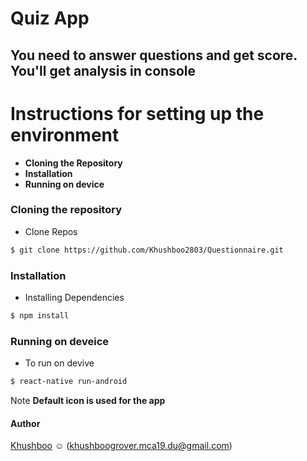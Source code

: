 # Quiz App
## You need to answer questions and get score. You'll get analysis in console

# Instructions for setting up the environment
* **Cloning the Repository**
* **Installation**
* **Running on device**

### Cloning the repository

* Clone Repos
```sh
$ git clone https://github.com/Khushboo2803/Questionnaire.git
```

### Installation
* Installing Dependencies
```sh
$ npm install
```

### Running on deveice
* To run on devive
```sh 
$ react-native run-android
```

Note 
**Default icon is used for the app**

#### Author
[Khushboo](https://github.com/khushboo2803) :relaxed: (khushboogrover.mca19.du@gmail.com)